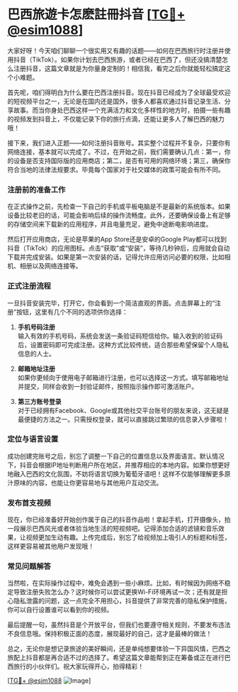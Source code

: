 # 巴西旅遊卡怎麽註冊抖音 [[TG💪+ @esim1088](https://t.me/s/esim1088)]

大家好呀！今天咱们聊聊一个很实用又有趣的话题——如何在巴西旅行时注册并使用抖音（TikTok）。如果你计划去巴西旅游，或者已经在巴西了，但还没搞清楚怎么注册抖音，这篇文章就是为你量身定制的！相信我，看完之后你就能轻松搞定这个小难题。

首先呢，咱们得明白为什么要在巴西注册抖音。现在抖音已经成为了全球最受欢迎的短视频平台之一，无论是在国内还是国外，很多人都喜欢通过抖音记录生活、分享故事。而当你身处巴西这样一个充满活力和文化多样性的地方时，拍摄一些有趣的视频发到抖音上，不仅能记录下你的旅行点滴，还能让更多人了解巴西的魅力哦！

接下来，我们进入正题——如何注册抖音账号。其实整个过程并不复杂，只要你有网络连接，基本就可以完成了。不过，在开始之前，我们需要确认几点：第一，你的设备是否支持国际版的应用商店；第二，是否有可用的网络环境；第三，确保你符合当地的法律法规要求。毕竟每个国家对于社交媒体的政策可能会有所不同。

### 注册前的准备工作

在正式操作之前，先检查一下自己的手机或平板电脑是不是最新的系统版本。如果设备比较老旧的话，可能会影响后续的操作流畅度。此外，还要确保设备上有足够的存储空间来下载新的应用程序，并且电量充足，避免中途断电影响进度。

然后打开应用商店，无论是苹果的App Store还是安卓的Google Play都可以找到抖音（TikTok）的应用图标。点击“获取”或“安装”，等待几秒钟后，应用就会自动下载并完成安装。如果是第一次安装的话，记得允许应用访问必要的权限，比如相机、相册以及网络连接等。

### 正式注册流程

一旦抖音安装完毕，打开它，你会看到一个简洁直观的界面。点击屏幕上的“注册”按钮，这里有几个不同的选项供你选择：

1. **手机号码注册**  
   输入有效的手机号码，系统会发送一条验证码短信给你。输入收到的验证码后，设置密码即可完成注册。这种方式比较传统，适合那些希望保留个人隐私信息的人士。

2. **邮箱地址注册**  
   如果你更倾向于使用电子邮箱进行注册，也可以选择这一方式。填写邮箱地址并提交，同样会收到一封验证邮件，按照指示操作即可激活账户。

3. **第三方账号登录**  
   对于已经拥有Facebook、Google或其他社交平台账号的朋友来说，这无疑是最便捷的方法之一。只需授权登录，就可以直接跳过繁琐的信息录入步骤啦！

### 定位与语言设置

成功创建完账号之后，别忘了调整一下自己的位置信息以及界面语言。默认情况下，抖音会根据IP地址判断用户所在地区，并推荐相应的本地内容。如果你想更好地融入巴西的文化氛围，不妨将语言切换为葡萄牙语吧！这样不仅能够理解更多原汁原味的内容，也能让你更容易地与其他用户互动交流。

### 发布首支视频

现在，你已经准备好开始创作属于自己的抖音作品啦！拿起手机，打开摄像头，拍一段展示巴西风光或者体验当地生活的短视频吧。记得添加合适的滤镜和音乐效果，让视频更加生动有趣。上传完成后，别忘了给视频加上吸引人的标题和标签，这样更容易被其他用户发现哦！

### 常见问题解答

当然啦，在实际操作过程中，难免会遇到一些小麻烦。比如，有时候因为网络不稳定导致注册失败怎么办？这时候你可以尝试更换Wi-Fi环境再试一次；还有就是担心隐私泄露的问题，这一点完全不用担心，抖音提供了非常完善的隐私保护措施，你可以自行设置谁可以看到你的视频。

最后提醒一句，虽然抖音是个开放平台，但我们也要遵守相关规则，不要发布违法不良信息哦。保持积极正面的态度，展现最好的自己，这才是最棒的做法！

总之，无论你是想记录旅途的美好瞬间，还是单纯想要体验一下异国风情，巴西之旅配上抖音都是再合适不过的选择了。希望这篇文章能帮到正在筹备或正在进行巴西旅行的小伙伴们。祝大家玩得开心，拍得精彩！

[[TG💪+ @esim1088](https://t.me/s/esim1088) ![Image](https://i.postimg.cc/4NQfJmqS/Snipaste-2025-05-13-00-14-12.png)]